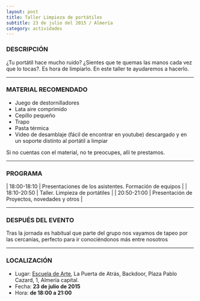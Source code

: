 ```yaml
---
layout: post
title: Taller Limpieza de portátiles
subtitle: 23 de julio del 2015 / Almería
category: actividades
---
```


### DESCRIPCIÓN

¿Tu portátil hace mucho ruido? ¿Sientes que te quemas las manos cada vez que lo tocas?. Es hora de limpiarlo. En este taller te ayudaremos a hacerlo.

---

### MATERIAL RECOMENDADO
* Juego de destornilladores
* Lata aire comprimido
* Cepillo pequeño
* Trapo
* Pasta térmica
* Video de desamblaje (fácil de encontrar en youtube) descargado y en un soporte distinto al portátil a limpiar

Si no cuentas con el material, no te preocupes, allí te prestamos. 


---

### PROGRAMA

| 18:00-18:10 	| Presentaciones de los asistentes. Formación de equipos  |
| 18:10-20:50 	| Taller. Limpieza de portátiles  |
| 20:50-21:00 	| Presentación de Proyectos, novedades y otros |

---

### DESPUÉS DEL EVENTO

Tras la jornada es habitual que parte del grupo nos vayamos de tapeo por las cercanías, perfecto para ir conociéndonos más entre nosotros

---

### LOCALIZACIÓN

* Lugar: [Escuela de Arte][1], La Puerta de Atrás, Backdoor, Plaza Pablo Cazard, 1, Almería capital.
* Fecha: **23 de julio de 2015**
* Hora: **de 18:00 a 21:00**

[1]: http://bit.ly/escuelaartesalmeria



